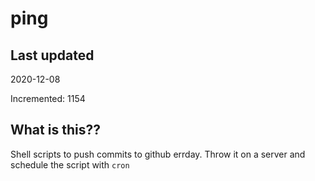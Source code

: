 # ping

## Last updated
2020-12-08

Incremented: 1154

## What is this??
Shell scripts to push commits to github errday. Throw it on a server and schedule the script with `cron`
